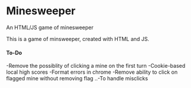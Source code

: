 # Minesweeper
An HTML/JS game of minesweeper


This is a game of minsweeper, created with HTML and JS.

#### To-Do
-Remove the possiblity of clicking a mine on the first turn
-Cookie-based local high scores
-Format errors in chrome
-Remove ability to click on flagged mine without removing flag
..-To handle misclicks
